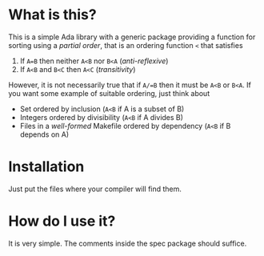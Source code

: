 # What is this?
This is a simple Ada library with a generic package providing a function for sorting using a *partial order*, that is an ordering function `<` that satisfies

1. If `A=B` then neither `A<B` nor `B<A` (*anti-reflexive*)
2. If `A<B` and `B<C` then `A<C` (*transitivity*)

However, it is not necessarily true that if `A/=B` then it must be `A<B` or `B<A`. If you want some example of suitable ordering, just think about
* Set ordered by inclusion (`A<B` if A is a subset of B) 
* Integers ordered by divisibility (`A<B` if A divides B)
* Files in a *well-formed* Makefile ordered by dependency (`A<B` if B depends on A)

# Installation

Just put the files where your compiler will find them.

# How do I use it?

It is very simple. The comments inside the spec package should suffice.
